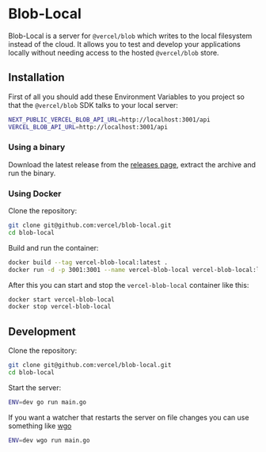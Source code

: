# Blob-Local

Blob-Local is a server for `@vercel/blob` which writes to the local filesystem instead of the cloud. It allows you to test and develop your applications locally without needing access to the hosted `@vercel/blob` store.

## Installation

First of all you should add these Environment Variables to you project so that the `@vercel/blob` SDK talks to your local server:

```bash
NEXT_PUBLIC_VERCEL_BLOB_API_URL=http://localhost:3001/api
VERCEL_BLOB_API_URL=http://localhost:3001/api
```

### Using a binary

Download the latest release from the [releases page](https://github.com/vercel/blob-local/releases), extract the archive and run the binary.

### Using Docker

Clone the repository:

```bash
git clone git@github.com:vercel/blob-local.git
cd blob-local
```

Build and run the container:

```bash
docker build --tag vercel-blob-local:latest .
docker run -d -p 3001:3001 --name vercel-blob-local vercel-blob-local:latest
```

After this you can start and stop the `vercel-blob-local` container like this:

```bash
docker start vercel-blob-local
docker stop vercel-blob-local
```

## Development

Clone the repository:

```bash
git clone git@github.com:vercel/blob-local.git
cd blob-local
```

Start the server:

```bash
ENV=dev go run main.go
```

If you want a watcher that restarts the server on file changes you can use something like [wgo](https://github.com/bokwoon95/wgo)

```bash
ENV=dev wgo run main.go
```
